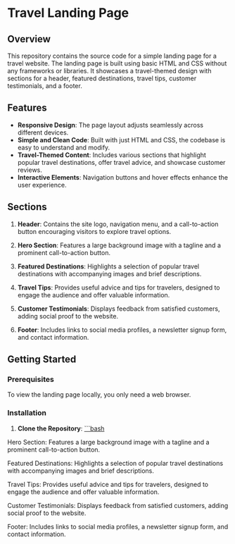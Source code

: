 ﻿
# Travel Landing Page

## Overview

This repository contains the source code for a simple landing page for a travel website. The landing page is built using basic HTML and CSS without any frameworks or libraries. It showcases a travel-themed design with sections for a header, featured destinations, travel tips, customer testimonials, and a footer.

## Features

- **Responsive Design**: The page layout adjusts seamlessly across different devices.
- **Simple and Clean Code**: Built with just HTML and CSS, the codebase is easy to understand and modify.
- **Travel-Themed Content**: Includes various sections that highlight popular travel destinations, offer travel advice, and showcase customer reviews.
- **Interactive Elements**: Navigation buttons and hover effects enhance the user experience.

## Sections

1. **Header**: Contains the site logo, navigation menu, and a call-to-action button encouraging visitors to explore travel options.
   
2. **Hero Section**: Features a large background image with a tagline and a prominent call-to-action button.

3. **Featured Destinations**: Highlights a selection of popular travel destinations with accompanying images and brief descriptions.

4. **Travel Tips**: Provides useful advice and tips for travelers, designed to engage the audience and offer valuable information.

5. **Customer Testimonials**: Displays feedback from satisfied customers, adding social proof to the website.

6. **Footer**: Includes links to social media profiles, a newsletter signup form, and contact information.

## Getting Started

### Prerequisites

To view the landing page locally, you only need a web browser.

### Installation

1. **Clone the Repository**:
   [```bash](https://github.com/SanjaySarvah/frontend-design.git
)


Hero Section: Features a large background image with a tagline and a prominent call-to-action button.

Featured Destinations: Highlights a selection of popular travel destinations with accompanying images and brief descriptions.

Travel Tips: Provides useful advice and tips for travelers, designed to engage the audience and offer valuable information.

Customer Testimonials: Displays feedback from satisfied customers, adding social proof to the website.

Footer: Includes links to social media profiles, a newsletter signup form, and contact information.
